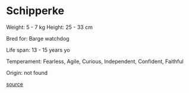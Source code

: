 # Schipperke

Weight: 5 - 7 kg
Height: 25 - 33 cm

Bred for: Barge watchdog

Life span: 13 - 15 years yo

Temperament: Fearless, Agile, Curious, Independent, Confident, Faithful

Origin: not found

[source](https://api.thedogapi.com/v1/breeds/216)
